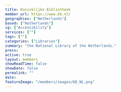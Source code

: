 ```yaml
---
title: Koninklijke Bibliotheek
member_url: https://www.kb.nl/
geographies: ["Netherlands"]
based: ["Netherlands"]
ig: ["Accessibility"] 
services: [""] 
tags: [""]
categories: ["Libraries"]
summary: "the National Library of the Netherlands."
press: 
active: true
layout: members
showReadTime: false
showDate: false
permalink: ""
date: 
featureImage: "/members/images/KB_NL.png"
---
```

